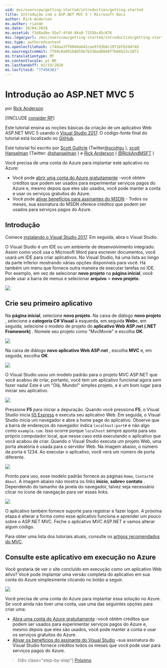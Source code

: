 ```yaml
---
uid: mvc/overview/getting-started/introduction/getting-started
title: Introdução com o ASP.NET MVC 5 | Microsoft Docs
author: Rick-Anderson
ms.author: riande
ms.date: 10/04/2018
ms.assetid: f3d8adbe-55e7-4fd4-84a8-7155bc45c676
msc.legacyurl: /mvc/overview/getting-started/introduction/getting-started
msc.type: authoredcontent
ms.openlocfilehash: c74daa37f68dda641cae97d3b0c19718f62d474d
ms.sourcegitcommit: 7709c0a091b8d55b7b33bad8849f7b66b23c3d72
ms.translationtype: MT
ms.contentlocale: pt-BR
ms.lasthandoff: 02/19/2020
ms.locfileid: "77456381"
---
```

# <a name="getting-started-with-aspnet-mvc-5"></a>Introdução ao ASP.NET MVC 5

por [Rick Anderson](https://twitter.com/RickAndMSFT)

[!INCLUDE [consider RP](../../../../includes/razor.md)]

Este tutorial ensina as noções básicas da criação de um aplicativo Web ASP.NET MVC 5 usando o [Visual Studio 2017](https://visualstudio.microsoft.com/downloads/?utm_medium=microsoft&utm_source=docs.microsoft.com&utm_campaign=button+cta&utm_content=download+vs2017). O código-fonte final do tutorial está localizado no [GitHub](https://github.com/aspnet/AspNetDocs/tree/master/aspnet/mvc/overview/getting-started/introduction/sample/MvcMovie/MvcMovie).

Este tutorial foi escrito por [Scott Guthrie](https://weblogs.asp.net/scottgu/) (Twitter[@scottgu](https://twitter.com/scottgu) ), [scott Hanselman](http://www.hanselman.com/blog/) (Twitter: [@shanselman](https://twitter.com/shanselman) ) e [Rick Anderson](https://twitter.com/RickAndMSFT) ( [@RickAndMSFT](https://twitter.com/#!/RickAndMSFT) )

Você precisa de uma conta do Azure para implantar este aplicativo no Azure:

- Você pode [abrir uma conta do Azure gratuitamente](https://azure.microsoft.com/pricing/free-trial/?WT.mc_id=A443DD604) -você obtém créditos que podem ser usados para experimentar serviços pagos do Azure e, mesmo depois que eles são usados, você pode manter a conta e usar os serviços gratuitos do Azure.
- Você pode [ativar benefícios para assinantes do MSDN](https://azure.microsoft.com/pricing/member-offers/msdn-benefits-details/?WT.mc_id=A443DD604) - Todos os meses, sua assinatura do MSDN oferece créditos que podem ser usados para serviços pagos do Azure.

## <a name="get-started"></a>Introdução

Comece [instalando o Visual Studio 2017](https://visualstudio.microsoft.com/downloads/?utm_medium=microsoft&utm_source=docs.microsoft.com&utm_campaign=button+cta&utm_content=download+vs2017). Em seguida, abra o Visual Studio.

O Visual Studio é um IDE ou um ambiente de desenvolvimento integrado. Assim como você usa o Microsoft Word para escrever documentos, você usará um IDE para criar aplicativos. No Visual Studio, há uma lista ao longo da parte inferior mostrando várias opções disponíveis para você. Há também um menu que fornece outra maneira de executar tarefas no IDE. Por exemplo, em vez de selecionar **novo projeto** na **página inicial**, você pode usar a barra de menus e selecionar **arquivo** > **novo projeto**.

![](getting-started/_static/image1.png)

## <a name="create-your-first-app"></a>Crie seu primeiro aplicativo

Na **página inicial**, selecione **novo projeto**. Na caixa de diálogo **novo projeto** , selecione a **categoria C# Visual** à esquerda, em seguida **Web**e, em seguida, selecione o modelo de projeto do **aplicativo Web ASP.net (.NET Framework)** . Nomeie seu projeto como "MvcMovie" e escolha **OK**.

![](getting-started/_static/image2.png)

Na caixa de diálogo **novo aplicativo Web ASP.net** , escolha **MVC** e, em seguida, escolha **OK**.

![](getting-started/_static/image3.png)

O Visual Studio usou um modelo padrão para o projeto MVC ASP.NET que você acabou de criar, portanto, você tem um aplicativo funcional agora sem fazer nada! Este é um "Olá, Mundo!" simples projeto, e é um bom lugar para iniciar seu aplicativo.

![](getting-started/_static/image4.png)

Pressione **F5** para iniciar a depuração. Quando você pressiona **F5**, o Visual Studio inicia [IIS Express](/iis/extensions/introduction-to-iis-express/iis-express-overview) e executa seu aplicativo Web. Em seguida, o Visual Studio inicia um navegador e abre a home page do aplicativo. Observe que a barra de endereços do navegador indica `localhost:port#` e não algo como `example.com`. Isso ocorre porque `localhost` sempre aponta para seu próprio computador local, que nesse caso está executando o aplicativo que você acabou de criar. Quando o Visual Studio executa um projeto Web, uma porta aleatória é usada para o servidor Web. Na imagem abaixo, o número da porta é 1234. Ao executar o aplicativo, você verá um número de porta diferente.

![](getting-started/_static/image5.png)

Pronto para uso, esse modelo padrão fornece as páginas `Home`, `Contact`e `About`. A imagem abaixo não mostra os links **início**, **sobre**e **contato** . Dependendo do tamanho da janela do navegador, talvez seja necessário clicar no ícone de navegação para ver esses links.

![](getting-started/_static/image6.png)

O aplicativo também fornece suporte para registrar e fazer logon. A próxima etapa é alterar a forma como esse aplicativo funciona e aprender um pouco sobre o ASP.NET MVC. Feche o aplicativo MVC ASP.NET e vamos alterar algum código.

Para obter uma lista dos tutoriais atuais, consulte os [artigos recomendados do MVC](../mvc-learning-sequence.md).

## <a name="see-this-app-running-on-azure"></a>Consulte este aplicativo em execução no Azure

Você gostaria de ver o site concluído em execução como um aplicativo Web ativo? Você pode implantar uma versão completa do aplicativo em sua conta do Azure simplesmente clicando no botão a seguir.

[![](https://azuredeploy.net/deploybutton.png)](https://azuredeploy.net/?repository=https://github.com/aspnet/AspNetDocs/tree/master/aspnet/mvc/overview/getting-started/introduction/sample/MvcMovie&amp;WT.mc_id=deploy_azure_aspnet)

Você precisa de uma conta do Azure para implantar essa solução no Azure. Se você ainda não tiver uma conta, use uma das seguintes opções para criar uma:

- [Abra uma conta do Azure gratuitamente](https://azure.microsoft.com/pricing/free-trial/?WT.mc_id=A443DD604) -você obtém créditos que podem ser usados para experimentar serviços pagos do Azure e, mesmo depois que eles são usados, você pode manter a conta e usar os serviços gratuitos do Azure.
- [Ativar os benefícios do assinante do Visual Studio](https://azure.microsoft.com/pricing/member-offers/credit-for-visual-studio-subscribers) -sua assinatura do Visual Studio fornece créditos todos os meses que você pode usar para serviços pagos do Azure.

> [!div class="step-by-step"]
> [Próximo](adding-a-controller.md)
